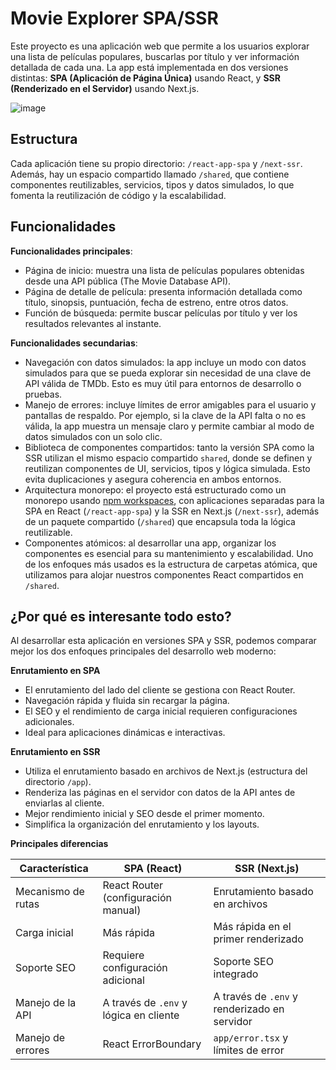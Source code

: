 # Movie Explorer SPA/SSR

Este proyecto es una aplicación web que permite a los usuarios explorar una lista de películas populares, buscarlas por título y ver información detallada de cada una. La app está implementada en dos versiones distintas: **SPA (Aplicación de Página Única)** usando React, y **SSR (Renderizado en el Servidor)** usando Next.js.

![image](https://github.com/user-attachments/assets/d2cb9720-903d-48d9-a2ec-3f1e71180e81)

## Estructura

Cada aplicación tiene su propio directorio: `/react-app-spa` y `/next-ssr`. Además, hay un espacio compartido llamado `/shared`, que contiene componentes reutilizables, servicios, tipos y datos simulados, lo que fomenta la reutilización de código y la escalabilidad.

## Funcionalidades

**Funcionalidades principales**:
- Página de inicio: muestra una lista de películas populares obtenidas desde una API pública (The Movie Database API).
- Página de detalle de película: presenta información detallada como título, sinopsis, puntuación, fecha de estreno, entre otros datos.
- Función de búsqueda: permite buscar películas por título y ver los resultados relevantes al instante.

**Funcionalidades secundarias**:
- Navegación con datos simulados: la app incluye un modo con datos simulados para que se pueda explorar sin necesidad de una clave de API válida de TMDb. Esto es muy útil para entornos de desarrollo o pruebas.
- Manejo de errores: incluye límites de error amigables para el usuario y pantallas de respaldo. Por ejemplo, si la clave de la API falta o no es válida, la app muestra un mensaje claro y permite cambiar al modo de datos simulados con un solo clic.
- Biblioteca de componentes compartidos: tanto la versión SPA como la SSR utilizan el mismo espacio compartido `shared`, donde se definen y reutilizan componentes de UI, servicios, tipos y lógica simulada. Esto evita duplicaciones y asegura coherencia en ambos entornos.
- Arquitectura monorepo: el proyecto está estructurado como un monorepo usando [npm workspaces](https://docs.npmjs.com/cli/v8/using-npm/workspaces), con aplicaciones separadas para la SPA en React (`/react-app-spa`) y la SSR en Next.js (`/next-ssr`), además de un paquete compartido (`/shared`) que encapsula toda la lógica reutilizable.
- Componentes atómicos: al desarrollar una app, organizar los componentes es esencial para su mantenimiento y escalabilidad. Uno de los enfoques más usados es la estructura de carpetas atómica, que utilizamos para alojar nuestros componentes React compartidos en `/shared`.

## ¿Por qué es interesante todo esto?

Al desarrollar esta aplicación en versiones SPA y SSR, podemos comparar mejor los dos enfoques principales del desarrollo web moderno:

**Enrutamiento en SPA**

- El enrutamiento del lado del cliente se gestiona con React Router.
- Navegación rápida y fluida sin recargar la página.
- El SEO y el rendimiento de carga inicial requieren configuraciones adicionales.
- Ideal para aplicaciones dinámicas e interactivas.

**Enrutamiento en SSR**

- Utiliza el enrutamiento basado en archivos de Next.js (estructura del directorio `/app`).
- Renderiza las páginas en el servidor con datos de la API antes de enviarlas al cliente.
- Mejor rendimiento inicial y SEO desde el primer momento.
- Simplifica la organización del enrutamiento y los layouts.

**Principales diferencias**

| Característica     | SPA (React)                            | SSR (Next.js)                                |
| ------------------ | -------------------------------------- | -------------------------------------------- |
| Mecanismo de rutas | React Router (configuración manual)    | Enrutamiento basado en archivos              |
| Carga inicial      | Más rápida                             | Más rápida en el primer renderizado          |
| Soporte SEO        | Requiere configuración adicional       | Soporte SEO integrado                        |
| Manejo de la API   | A través de `.env` y lógica en cliente | A través de `.env` y renderizado en servidor |
| Manejo de errores  | React ErrorBoundary                    | `app/error.tsx` y límites de error           |

